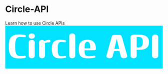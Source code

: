 # Circle-API
Learn how to use Circle APIs
![](https://github.com/Mukesh161/Circle-API/blob/main/Circle_API.png)
